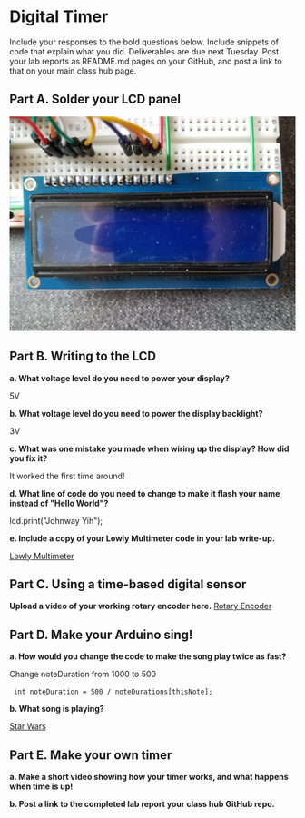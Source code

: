 # Digital Timer
 
Include your responses to the bold questions below. Include snippets of code that explain what you did. Deliverables are due next Tuesday. Post your lab reports as README.md pages on your GitHub, and post a link to that on your main class hub page.

## Part A. Solder your LCD panel

![Soldering](https://github.com/JwayYih/IDD-Fa19-Lab2/blob/master/Soldering.jpg)

## Part B. Writing to the LCD
 
**a. What voltage level do you need to power your display?**

5V

**b. What voltage level do you need to power the display backlight?**

3V
   
**c. What was one mistake you made when wiring up the display? How did you fix it?**

It worked the first time around!

**d. What line of code do you need to change to make it flash your name instead of "Hello World"?**

  lcd.print("Johnway Yih");
 
**e. Include a copy of your Lowly Multimeter code in your lab write-up.**

[Lowly Multimeter](https://github.com/JwayYih/IDD-Fa19-Lab2/blob/master/Lab_2_-_Lowly_Multimeter.ino)

## Part C. Using a time-based digital sensor

**Upload a video of your working rotary encoder here.**
[Rotary Encoder](https://photos.app.goo.gl/cfFdARcMkSB3WoUW7)

## Part D. Make your Arduino sing!

**a. How would you change the code to make the song play twice as fast?**
 
 Change noteDuration from 1000 to 500
 
     int noteDuration = 500 / noteDurations[thisNote];

**b. What song is playing?**

[Star Wars](https://photos.app.goo.gl/FgiUhXLyHuL5ZsqM6)

## Part E. Make your own timer

**a. Make a short video showing how your timer works, and what happens when time is up!**

**b. Post a link to the completed lab report your class hub GitHub repo.**
